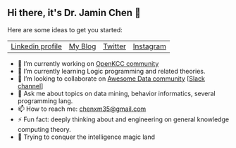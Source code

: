 ## Hi there, it's Dr. Jamin Chen 👋

Here are some ideas to get you started:
<table>
    <tbody>
        <tr>
            <td>
                <a href="https://www.linkedin.com/in/xiamingc">Linkedin profile</a>
            </td>
            <td>
                <a href="https://xiaming.site/">My Blog</a>
            </td>
            <td>
                <a href="https://www.twitter.com/DrJaminChen/">Twitter</a>
            </td>
            <td>
                <a href="https://www.instagram.com/drjaminchen/">Instagram</a>
            </td>
        </tr>
    </tbody>
</table>

- 🔭 I’m currently working on [OpenKCC community](https://github.com/OpenKCC)
- 🌱 I’m currently learning Logic programming and related theories.
- 👯 I’m looking to collaborate on [Awesome Data community](https://github.com/awesomedata) [[Slack channel](https://awesomedataworld.slack.com)]
- 💬 Ask me about topics on data mining, behavior informatics, several programming lang.
- 📫 How to reach me: chenxm35@gmail.com
- ⚡ Fun fact: deeply thinking about and engineering on general knowledge computing theory.
- 🌱 Trying to conquer the intelligence magic land
